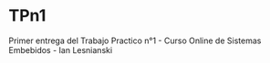 # TPn1
Primer entrega del Trabajo Practico n°1 - Curso Online de Sistemas Embebidos - Ian Lesnianski
